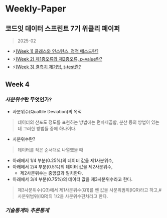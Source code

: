 # Weekly-Paper
## 코드잇 데이터 스프린트 7기 위클리 페이퍼
> 2025-02
+ :zap:[(Week 1) 클래스와 인스턴스, 정적 메소드란?](https://github.com/bettertospeak/Weekly-Paper/blob/main/Weekly/week-1)
+ :zap:[(Week 2) 제1종오류와 제2종오류, p-value란?](https://github.com/bettertospeak/Weekly-Paper/blob/main/Weekly/week-2)
+ :zap:[(Week 3) 결측치 제거법, t-test란?](https://github.com/bettertospeak/Weekly-Paper/blob/main/Weekly/week-3)

## Week 4
### ***사분위수***란 무엇인가?
* 사분위수(Qualtile Deviation)의 목적
> 데이터의 산포도 정도를 표현하는 방법에는 편차제곱합, 분산 등의 방법이 있는데 그러한 방법들 중에 하나이다.
* 사분위수란?
> 데이터를 작은 순서대로 나열했을 때
  * 아래에서 1/4 부분(0.25%)의 데이터 값을 제1사분위수,
  * 아래에서 2/4 부분(0.5%)의 데이터 값을 제2사분위수,
    * 제2사분위수는 중앙값과 일치한다.
  * 아래에서 3/4 부분(0.75%)의 데이터 값을 제3사분위수라고 한다.
> 제3사분위수(Q3)에서 제1사분위수(Q1)를 뺀 값을 사분위범위(IQR)라고 하고,#
  사분위범위(IQR)의 1/2을 사분위수편차라고 한다.
    
### ***기술통계***와 ***추론통계***

